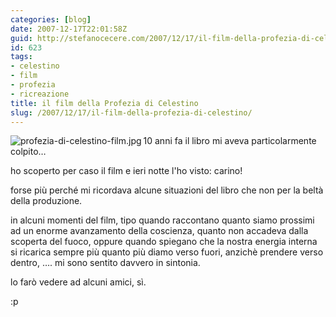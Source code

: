 ```yaml
---
categories: [blog]
date: 2007-12-17T22:01:58Z
guid: http://stefanocecere.com/2007/12/17/il-film-della-profezia-di-celestino/
id: 623
tags:
- celestino
- film
- profezia
- ricreazione
title: il film della Profezia di Celestino
slug: /2007/12/17/il-film-della-profezia-di-celestino/
---
```


[<img src="http://stefanocecere.com/wp-content/uploads/sites/3/2007/12/profezia-di-celestino-film.thumbnail.jpg" alt="profezia-di-celestino-film.jpg" align="left" />](http://stefanocecere.com/wp-content/uploads/sites/3/2007/12/profezia-di-celestino-film.jpg "profezia-di-celestino-film.jpg")

10 anni fa il libro mi aveva particolarmente colpito…

ho scoperto per caso il film e ieri notte l'ho visto: carino!

forse più perché mi ricordava alcune situazioni del libro che non per la beltà della produzione.

in alcuni momenti del film, tipo quando raccontano quanto siamo prossimi ad un enorme avanzamento della coscienza, quanto non accadeva dalla scoperta del fuoco, oppure quando spiegano che la nostra energia interna si ricarica sempre più quanto più diamo verso fuori, anzichè prendere verso dentro, …. mi sono sentito davvero in sintonia.

lo farò vedere ad alcuni amici, sì.

:p